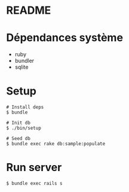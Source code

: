 # README

# Dépendances système
- ruby
- bundler
- sqlite

# Setup 

``` 
# Install deps
$ bundle

# Init db
$ ./bin/setup

# Seed db
$ bundle exec rake db:sample:populate
```

# Run server

```
$ bundle exec rails s
```


